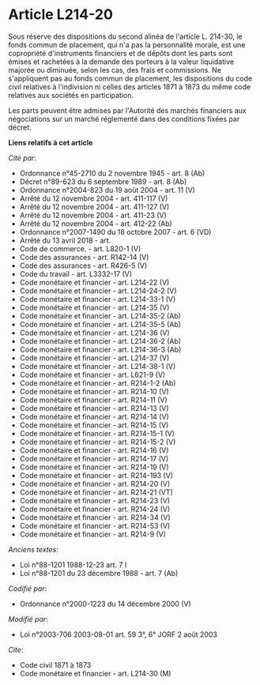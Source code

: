 # Article L214-20

Sous réserve des dispositions du second alinéa de l'article L. 214-30, le fonds commun de placement, qui n'a pas la
personnalité morale, est une copropriété d'instruments financiers et de dépôts dont les parts sont émises et rachetées à la
demande des porteurs à la valeur liquidative majorée ou diminuée, selon les cas, des frais et commissions. Ne s'appliquent
pas au fonds commun de placement, les dispositions du code civil relatives à l'indivision ni celles des articles 1871 à 1873
du même code relatives aux sociétés en participation.

Les parts peuvent être admises par l'Autorité des marchés financiers aux négociations sur un marché réglementé dans des
conditions fixées par décret.

**Liens relatifs à cet article**

_Cité par_:

  - Ordonnance n°45-2710 du 2 novembre 1945 - art. 8 (Ab)
  - Décret n°89-623 du 6 septembre 1989 - art. 8 (Ab)
  - Ordonnance n°2004-823 du 19 août 2004 - art. 11 (V)
  - Arrêté du 12 novembre 2004 - art. 411-117 (V)
  - Arrêté du 12 novembre 2004 - art. 411-127 (V)
  - Arrêté du 12 novembre 2004 - art. 411-23 (V)
  - Arrêté du 12 novembre 2004 - art. 412-22 (Ab)
  - Ordonnance n°2007-1490 du 18 octobre 2007 - art. 6 (VD)
  - Arrêté du 13 avril 2018 - art.
  - Code de commerce. - art. L820-1 (V)
  - Code des assurances - art. R142-14 (V)
  - Code des assurances - art. R426-5 (V)
  - Code du travail - art. L3332-17 (V)
  - Code monétaire et financier - art. L214-22 (V)
  - Code monétaire et financier - art. L214-24-2 (V)
  - Code monétaire et financier - art. L214-33-1 (V)
  - Code monétaire et financier - art. L214-35 (V)
  - Code monétaire et financier - art. L214-35-2 (Ab)
  - Code monétaire et financier - art. L214-35-5 (Ab)
  - Code monétaire et financier - art. L214-36 (V)
  - Code monétaire et financier - art. L214-36-2 (Ab)
  - Code monétaire et financier - art. L214-36-3 (Ab)
  - Code monétaire et financier - art. L214-37 (V)
  - Code monétaire et financier - art. L214-38-1 (V)
  - Code monétaire et financier - art. L621-9 (V)
  - Code monétaire et financier - art. R214-1-2 (Ab)
  - Code monétaire et financier - art. R214-10 (V)
  - Code monétaire et financier - art. R214-11 (V)
  - Code monétaire et financier - art. R214-13 (V)
  - Code monétaire et financier - art. R214-14 (V)
  - Code monétaire et financier - art. R214-15 (V)
  - Code monétaire et financier - art. R214-15-1 (V)
  - Code monétaire et financier - art. R214-15-2 (V)
  - Code monétaire et financier - art. R214-16 (V)
  - Code monétaire et financier - art. R214-17 (V)
  - Code monétaire et financier - art. R214-19 (V)
  - Code monétaire et financier - art. R214-193 (V)
  - Code monétaire et financier - art. R214-20 (V)
  - Code monétaire et financier - art. R214-21 (VT)
  - Code monétaire et financier - art. R214-23 (V)
  - Code monétaire et financier - art. R214-24 (V)
  - Code monétaire et financier - art. R214-34 (V)
  - Code monétaire et financier - art. R214-53 (V)
  - Code monétaire et financier - art. R214-9 (V)

_Anciens textes_:

  - Loi n°88-1201 1988-12-23 art. 7 I
  - Loi n°88-1201 du 23 décembre 1988 - art. 7 (Ab)

_Codifié par_:

  - Ordonnance n°2000-1223 du 14 décembre 2000 (V)

_Modifié par_:

  - Loi n°2003-706 2003-08-01 art. 59 3°, 6° JORF 2 août 2003

_Cite_:

  - Code civil 1871 à 1873
  - Code monétaire et financier - art. L214-30 (M)
